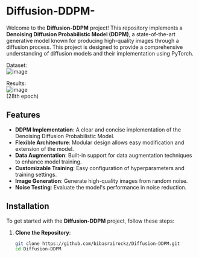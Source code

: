 # Diffusion-DDPM-  

Welcome to the **Diffusion-DDPM** project! This repository implements a **Denoising Diffusion Probabilistic Model (DDPM)**, a state-of-the-art generative model known for producing high-quality images through a diffusion process. This project is designed to provide a comprehensive understanding of diffusion models and their implementation using PyTorch.  

Dataset:  
![image](https://github.com/user-attachments/assets/25e461f9-af54-48c2-b4e0-6dbfe07d3740)  

Results:  
![image](https://github.com/user-attachments/assets/ad8ae1d8-b661-4a1e-9506-7d814943ba50)  
(28th epoch)  

## Features

- **DDPM Implementation**: A clear and concise implementation of the Denoising Diffusion Probabilistic Model.
- **Flexible Architecture**: Modular design allows easy modification and extension of the model.
- **Data Augmentation**: Built-in support for data augmentation techniques to enhance model training.
- **Customizable Training**: Easy configuration of hyperparameters and training settings.
- **Image Generation**: Generate high-quality images from random noise.
- **Noise Testing**: Evaluate the model's performance in noise reduction.

## Installation

To get started with the **Diffusion-DDPM** project, follow these steps:

1. **Clone the Repository**:
   ```bash
   git clone https://github.com/bibasrairockz/Diffusion-DDPM.git
   cd Diffusion-DDPM
   ```
   




